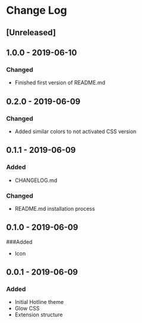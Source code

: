 # Change Log


## [Unreleased]

## 1.0.0 - 2019-06-10
### Changed
- Finished first version of README.md

## 0.2.0 - 2019-06-09
### Changed
- Added similar colors to not activated CSS version

## 0.1.1 - 2019-06-09
### Added
- CHANGELOG.md
### Changed
- README.md installation process

## 0.1.0 - 2019-06-09
###Added
- Icon

## 0.0.1 - 2019-06-09
### Added
- Initial Hotline theme
- Glow CSS
- Extension structure
